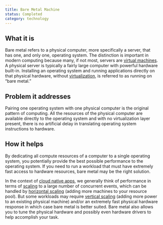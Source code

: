 ```yaml
---
title: Bare Metal Machine
status: Completed
category: technology
---
```


## What it is

Bare metal refers to a physical computer, more specifically a server, that has one, and only one, operating system. The distinction is important in modern computing because many, if not most, servers are [virtual machines](/virtual_machine/). A physical server is typically a fairly large computer with powerful hardware built-in. Installing an operating system and running applications directly on that physical hardware, without [virtualization](/virtualization/), is referred to as running on “bare metal.”

## Problem it addresses

Pairing one operating system with one physical computer is the original pattern of computing. All the resources of the physical computer are available directly to the operating system and with no virtualization layer present, there is no artificial delay in translating operating system instructions to hardware.

## How it helps

By dedicating all compute resources of a computer to a single operating system, you potentially provide the best possible performance to the operating system. If you need to run a workload that must have extremely fast access to hardware resources, bare metal may be the right solution. 

In the context of [cloud native apps](/cloud_native_apps/), we generally think of performance in terms of [scaling](/scalability/) to a large number of concurrent events, which can be handled by [horizontal scaling](/horizontal_scaling/) (adding more machines to your resource pool). But some workloads may require [vertical scaling](/vertical_scaling/) (adding more power to an existing physical machine) and/or an extremely fast physical hardware response in which case bare metal is better suited. Bare metal also allows you to tune the physical hardware and possibly even hardware drivers to help accomplish your task.

